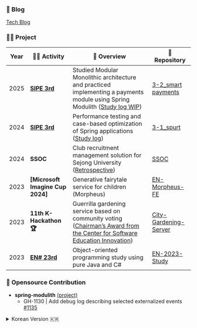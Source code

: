 ### 📃 Blog
[Tech Blog](https://sangjun121.github.io/)

### 🧑‍💻 Project

| Year | 🧑‍💻 Activity | 🎯 Overview | 🎁 Repository |
|------|-----------------------------|---------------------------------------------------------------------------------------------------------------------------------------------------|--------------------------------------------------------------|
| 2025 | **[SIPE 3rd](https://github.com/sipe-team)** | Studied Modular Monolithic architecture and practiced implementing a payments module using Spring Modulith ([Study log WIP](https://sangjunn.notion.site/162976a7f2238032b6ddd4b42ffe20f4?v=162976a7f2238130add3000c59067e25&pvs=4)) | [3-2_smart payments](https://github.com/sipe-team/3-2_smart_fintech.git) |
| 2024 | **[SIPE 3rd](https://github.com/sipe-team)** | Performance testing and case-based optimization of Spring applications ([Study log](https://sangjunn.notion.site/12f976a7f223805c8395f9079cf16b36?v=12f976a7f22381a4805b000c6e05900e&pvs=4)) | [3-1_spurt](https://github.com/sipe-Team/3-1_spurt.git) |
| 2024 | **SSOC** | Club recruitment management solution for Sejong University ([Retrospective](https://sangjunn.notion.site/SSOC-26f976a7f22380c7ade2d4188ba852b5?source=copy_link)) | [SSOC](https://github.com/Recruiting-Your-Club/api-Server-V1.git) |
| 2023 | **[Microsoft Imagine Cup 2024]** | Generative fairytale service for children (Morpheus) | [EN-Morpheus-FE](https://github.com/sangjun121/EN-Morpheus-FE.git) |
| 2023 | **11th K-Hackathon 🏆** | Guerrilla gardening service based on community voting ([Chairman’s Award from the Center for Software Education Innovation](https://drive.google.com/file/d/13WG4F3IH1mdqHToAnbh5EB6S5h1vddG9/view)) | [City-Gardening-Server](https://github.com/sangjun121/City-Gardening-Server.git) |
| 2023 | **[EN# 23rd](https://github.com/EnsharpSejong)** | Object-oriented programming study using pure Java and C# | [EN-2023-Study](https://github.com/Ensharp-Study/CHO-SANGJUN.git) |

### 🤝 Opensource Contribution

- **spring-modulith** [(project)](https://github.com/spring-projects/spring-modulith)  
  - GH-1130 | Add debug log describing selected externalized events [#1135](https://github.com/spring-projects/spring-modulith/pull/1135)


<details>
<summary>Korean Version 🇰🇷</summary>
<div markdown="1">
  
### 🧑‍💻Project
| 연도                         | 🧑‍💻활동                         | 🎯개요                                                                                                               | 🎁레포지토리                                                                                           |
|---------------------------------|--------------------------------|------------------------------------------------------------------------------------------------------------------|-------------------------------------------------------------------------------------------------|
|[2025]    | **[SIPE 3기](https://github.com/sipe-team)**                    | Modular Monolithic 아키텍처 학습과 Spring Modulith를 이용한 payments 파트 실습 스터디([학습내역 WIP](https://sangjunn.notion.site/162976a7f2238032b6ddd4b42ffe20f4?v=162976a7f2238130add3000c59067e25&pvs=4))                                                                | [3-2_smart payments](https://github.com/sipe-team/3-2_smart_fintech.git)                                         |
|[2024]    | **[SIPE 3기](https://github.com/sipe-team)**                    | 스프링 기반 애플리케이션의 성능 측정 및 케이스에 기반한 성능 개선 실습 스터디   ([학습내역](https://sangjunn.notion.site/12f976a7f223805c8395f9079cf16b36?v=12f976a7f22381a4805b000c6e05900e&pvs=4))                                                                     | [3-1_spurt](Https://github.com/sipe-Team/3-1_spurt.git)                                         |
|[2024]        | **RYC**                    | 세종대학교 동아리원 모집 관리 솔루션 ([회고록](http://sangjunn.notion.site))                                                                                     | [ryc](Https://github.com/Recruiting-Your-Club/api-Server-V1.git) |
|[2023]          | **[Microsoft Imagine Cup 2024]**                                   | 어린이들을 위한 생성형 동화책 서비스(Morpheus)                                                                                   | [EN-Morpheus-FE](Https://github.com/sangjun121/EN-Morpheus-FE.git)                              |
|[2023]        | **제 11회 K-해커톤 🏆**           | 주민투표 기반 게릴라 가드닝 서비스 ([소프트웨어교육혁신센터 이사장상](https://drive.google.com/file/d/13WG4F3IH1mdqHToAnbh5EB6S5h1vddG9/view)) | [City-Gardening-Server](Https://github.com/sangjun121/City-Gardening-Server.git)                                            |
|[2023]        | **[EN# 23기](https://github.com/EnsharpSejong)**                    | 순수 Java와 C#을 활용한 객체지향 스터디                                                                                     | [EN-2023-Study](Https://github.com/Ensharp-Study/CHO-SANGJUN.git)                               |

### 🤝Opensource Contribution
- spring-modulith [(project)](https://github.com/spring-projects/spring-modulith)
  - GH-1130 | Add debug log describing selected externalized events [#1135](https://github.com/spring-projects/spring-modulith/pull/1135)
    
</div>
</details>
